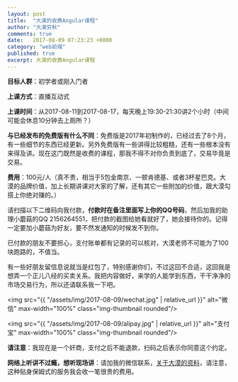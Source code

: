 ```yaml
---
layout: post
title:  "大漠的收费Angular课程"
author: "大漠穷秋"
comments: true
date:   2017-08-09 07:23:23 +0800
category: "web前端"
published: true
excerpt: 大漠的收费Angular课程
---
```

**目标人群**：初学者或刚入门者

**上课方式**：直播互动式

**上课时间**：从2017-08-11到2017-08-17，每天晚上19:30-21:30讲2个小时（中间可能会休息10分钟去上厕所？）

**与已经发布的免费版有什么不同**：免费版是2017年初制作的，已经过去了8个月，有一些细节的东西已经更新。另外免费版有一些讲得比较粗糙，还有一些根本没有来得及讲。现在这门既然是收费的课程，那我不得不对你负责到底了，交易毕竟是交易。

**费用**：100元/人（真不贵，相当于5包金南京、一顿肯德基、或者3杯星巴克。大漠的品牌价值，加上长期讲课对大家的了解，还有其它一些附加的价值，跟大漠勾搭上你绝对赚的。）

请扫描以下二维码向我付款，**付款时在备注里面写上你的QQ号码**，然后加我的助理小蘑菇的QQ 2156264551，把付款的截图给她看就好了，她会接待你的。记得一定要加小蘑菇为好友，要不然发通知的时候发不到你。

已付款的朋友不要担心，支付账单都有记录的可以核对，大漠老师不可能为了100块跑路的，不值当。

有一些好朋友留信息说就当是红包了，特别感谢你们，不过这回不合适，这回我是想弄一个正儿八经的买卖关系。我把内容做好，来学的人能学到东西，干干净净的市场交易行为，所以还请联系我一下吧。

<img src="{{ "/assets/img/2017-08-09/wechat.jpg" | relative_url }}" alt="微信" max-width="100%" class="img-thumbnail rounded"/>

<img src="{{ "/assets/img/2017-08-09/alipay.jpg" | relative_url }}" alt="支付宝" max-width="100%" class="img-thumbnail rounded"/>

**请注意**：我现在是一个奸商，支付之后不能退款，扫码之后表示你同意这个约定。

**网络上听讲不过瘾，想听现场讲**：请加我的微信联系，<a href="https://damoqiongqiu.github.io/about/index.html" target="_blank">关于大漠的资料</a>，请注意，这种贴身保姆式的服务我会收一笔很贵的费用。